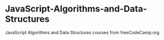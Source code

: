 # JavaScript-Algorithms-and-Data-Structures
JavaScript Algorithms and Data Structures courses from freeCodeCamp.org
